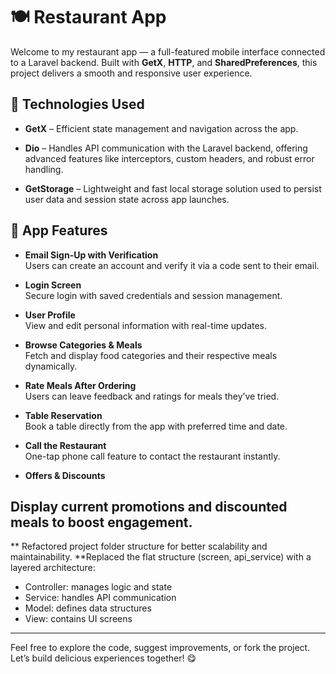 # 🍽️ Restaurant App

Welcome to my restaurant app — a full-featured mobile interface connected to a Laravel backend. Built with **GetX**, **HTTP**, and **SharedPreferences**, this project delivers a smooth and responsive user experience.

## 🔧 Technologies Used
- **GetX** – Efficient state management and navigation across the app.

- **Dio** – Handles API communication with the Laravel backend, offering advanced features like interceptors, custom headers, and robust error handling.

- **GetStorage** – Lightweight and fast local storage solution used to persist user data and session state across app launches.
  
## 📱 App Features

- **Email Sign-Up with Verification**  
  Users can create an account and verify it via a code sent to their email.

- **Login Screen**  
  Secure login with saved credentials and session management.

- **User Profile**  
  View and edit personal information with real-time updates.

- **Browse Categories & Meals**  
  Fetch and display food categories and their respective meals dynamically.

- **Rate Meals After Ordering**  
  Users can leave feedback and ratings for meals they’ve tried.

- **Table Reservation**  
  Book a table directly from the app with preferred time and date.

- **Call the Restaurant**  
  One-tap phone call feature to contact the restaurant instantly.

- **Offers & Discounts**  
 ## Display current promotions and discounted meals to boost engagement.
 ** Refactored project folder structure for better scalability and maintainability.
**Replaced the flat structure (screen, api_service) with a layered architecture:
- Controller: manages logic and state
- Service: handles API communication
- Model: defines data structures
- View: contains UI screens

---

Feel free to explore the code, suggest improvements, or fork the project.  
Let’s build delicious experiences together! 😋
